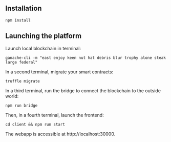 ## Installation

    npm install

## Launching the platform 

Launch local blockchain in terminal:

    ganache-cli -m "east enjoy keen nut hat debris blur trophy alone steak large federal"

In a second terminal, migrate your smart contracts:

    truffle migrate
    
In a third terminal, run the bridge to connect the blockchain to the outside world:

    npm run bridge

Then, in a fourth terminal, launch the frontend:  

    cd client && npm run start

The webapp is accessible at http://localhost:30000. 




